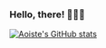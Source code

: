 ### Hello, there! 🍭👻🥕

[![Aoiste's GitHub stats](https://github-readme-stats.vercel.app/api?username=aoiste&show_icons=true&theme=dark)](https://github.com/anuraghazra/github-readme-stats)

<!--
**ztytotoro/ztytotoro** is a ✨ _special_ ✨ repository because its `README.md` (this file) appears on your GitHub profile.

Here are some ideas to get you started:

- 🔭 I’m currently working on ...
- 🌱 I’m currently learning ...
- 👯 I’m looking to collaborate on ...
- 🤔 I’m looking for help with ...
- 💬 Ask me about ...
- 📫 How to reach me: ...
- 😄 Pronouns: ...
- ⚡ Fun fact: ...
-->
